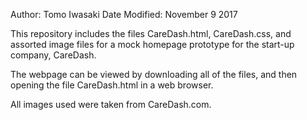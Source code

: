 Author: Tomo Iwasaki
Date Modified: November 9 2017

This repository includes the files CareDash.html, CareDash.css, and assorted 
image files for a mock homepage prototype for the start-up company, CareDash.

The webpage can be viewed by downloading all of the files, and then opening
the file CareDash.html in a web browser.

All images used were taken from CareDash.com.
